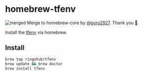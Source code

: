 # homebrew-tfenv

![merged] Merge to homebrew-core by [@pyro2927](https://github.com/pyro2927).
Thank you :tada:.

Install the [tfenv](https://github.com/kamatama41/tfenv) via homebrew.

## Install
```bash
brew tap ringohub/tfenv
brew update && brew doctor
brew install tfenv
```

[merged]: https://img.shields.io/badge/%20-DEPRECATED-FF43B2.svg?style=flat-square
